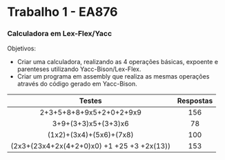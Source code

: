 
<h1> Trabalho 1 - EA876 </h1>
<h3> Calculadora em Lex-Flex/Yacc </h3>

Objetivos:
- Criar uma calculadora, realizando as 4 operações básicas, expoente e parenteses utilizando Yacc-Bison/Lex-Flex.
- Criar um programa em assembly que realiza as mesmas operações através do código gerado em Yacc-Bison.

|Testes  | Respostas |
|:------:|:---------:|
|2+3+5+8+8+9x5+2+0+2+9x9|156|
|3+9+(3+3)x5+(3+3)x6|78|
|(1x2)+(3x4)+(5x6)+(7x8)|100|
|(2x3+(23x4+2x(4+2+0)x0) +1 +25 +3 +2x(13))|153|
